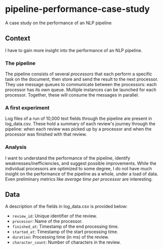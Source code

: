 # pipeline-performance-case-study
A case study on the performance of an NLP pipeline

## Context
I have to gain more insight into the performance of an NLP pipeline. 

### The pipeline 
The pipeline consists of several _processors_ that each perform a specific task on the document, then store and send the result to the next processor. They use message queues to communicate between the processors: each processor has its own queue. Multiple instances can be launched for each processor. Together, these will consume the messages in parallel.

### A first experiment 
Log files of a run of 10,000 text fields through the pipeline are present in log_data.csv. These hold a summary of each review's journey through the pipeline: when each review was picked up by a processor and when the processor was finished with that review.

### Analysis
I want to understand the performance of the pipeline, identify weaknesses/inefficiencies, and suggest possible improvements. While the individual processors are optimized to some degree, I do not have much insight on the performance of the pipeline as a whole, under a load of data. Even preliminary metrics like _average time per processor_ are interesting.

## Data
A description of the fields in log_data.csv is provided below:

* ```review_id```: Unique identifier of the review.
* ```processor```: Name of the processor.
* ```finished_at```: Timestamp of the end processing time.
* ```started_at```: Timestamp of the start processing time.
* ```duration```: Processing time (in ms) of the review.
* ```character_count```: Number of characters in the review.
